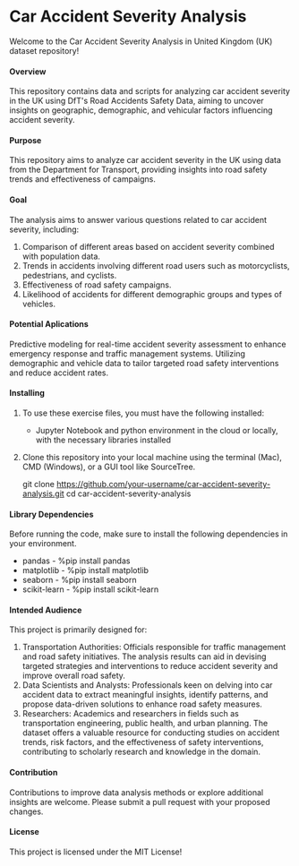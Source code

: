 # Car Accident Severity Analysis

Welcome to the Car Accident Severity Analysis in United Kingdom (UK) dataset repository! 
#### Overview
This repository contains data and scripts for analyzing car accident severity in the UK using DfT's Road Accidents Safety Data, aiming to uncover insights on geographic, demographic, and vehicular factors influencing accident severity.
#### Purpose
This repository aims to analyze car accident severity in the UK using data from the Department for Transport, providing insights into road safety trends and effectiveness of campaigns.
#### Goal
The analysis aims to answer various questions related to car accident severity, including:

1. Comparison of different areas based on accident severity combined with population data.
2. Trends in accidents involving different road users such as motorcyclists, pedestrians, and cyclists.
3. Effectiveness of road safety campaigns.
4. Likelihood of accidents for different demographic groups and types of vehicles.
#### Potential Aplications
Predictive modeling for real-time accident severity assessment to enhance emergency response and traffic management systems.
Utilizing demographic and vehicle data to tailor targeted road safety interventions and reduce accident rates.
#### Installing
1. To use these exercise files, you must have the following installed:
	- Jupyter Notebook and python environment in the cloud or locally, with the necessary libraries installed
2. Clone this repository into your local machine using the terminal (Mac), CMD (Windows), or a GUI tool like SourceTree.
   
   git clone https://github.com/your-username/car-accident-severity-analysis.git
   cd car-accident-severity-analysis
#### Library Dependencies
Before running the code, make sure to install the following dependencies in your environment.

* pandas - %pip install pandas
* matplotlib - %pip install matplotlib
* seaborn - %pip install seaborn
* scikit-learn - %pip install scikit-learn
#### Intended Audience
This project is primarily designed for:
1. Transportation Authorities: Officials responsible for traffic management and road safety initiatives. The analysis results can aid in devising targeted strategies and interventions to reduce accident severity and improve overall road safety.
2. Data Scientists and Analysts: Professionals keen on delving into car accident data to extract meaningful insights, identify patterns, and propose data-driven solutions to enhance road safety measures.
3. Researchers: Academics and researchers in fields such as transportation engineering, public health, and urban planning. The dataset offers a valuable resource for conducting studies on accident trends, risk factors, and the effectiveness of safety interventions, contributing to scholarly research and knowledge in the domain.
#### Contribution
Contributions to improve data analysis methods or explore additional insights are welcome. Please submit a pull request with your proposed changes.
#### License
This project is licensed under the MIT License!
